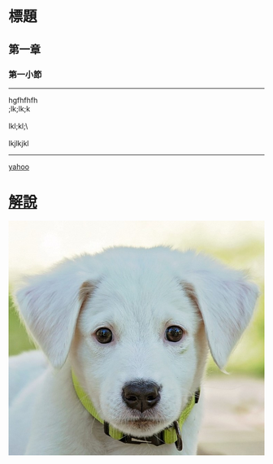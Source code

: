 # 標題
## 第一章
### 第一小節

<hr>

hgfhfhfh<br>
;lk;lk;k <br>  
lkl;kl;\ <br>  
lkjlkjkl <br>

<hr>

[yahoo](https://yahoo.com.tw)
# [解說](blog/index.html)

![dog](1.jpg)
